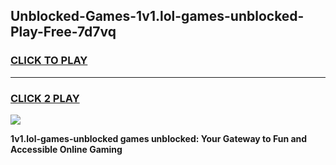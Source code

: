 
## Unblocked-Games-1v1.lol-games-unblocked-Play-Free-7d7vq
<h3>
<a href="https://premium76.site?title=1v1.lol-games-unblocked&ref=23A">CLICK TO PLAY</a></h3>
<hr>

<h3>
<a href="https://premium76.site?title=1v1.lol-games-unblocked&ref=23A">CLICK 2 PLAY</a>
  
</h3>

<a href="https://premium76.site?title=1v1.lol-games-unblocked&ref=23A"><img src="https://clearcache.store/games.png"></a>


**1v1.lol-games-unblocked games unblocked: Your Gateway to Fun and Accessible Online Gaming**

